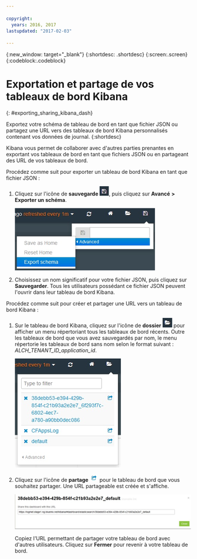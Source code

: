 ```yaml
---

copyright:
  years: 2016, 2017
lastupdated: "2017-02-03"

---
```


{:new_window: target="_blank"}
{:shortdesc: .shortdesc}
{:screen:.screen}
{:codeblock:.codeblock}


# Exportation et partage de vos tableaux de bord Kibana
{: #exporting_sharing_kibana_dash}

Exportez votre schéma de tableau de bord en tant que fichier JSON ou partagez une URL vers des tableaux de bord Kibana personnalisés contenant vos données de journal. 
{:shortdesc}

Kibana vous permet de collaborer avec d'autres parties prenantes en exportant vos tableaux de bord en tant que fichiers JSON ou en partageant des URL de vos tableaux de bord.

Procédez comme suit pour exporter un tableau de bord Kibana en tant que fichier JSON :

1. Cliquez sur l'icône de **sauvegarde** ![Icône de sauvegarde](images/logging_save.jpg "Icône de sauvegarde"), puis cliquez sur **Avancé** **>** **Exporter un schéma**.

    ![Exportation d'un tableau de bord en tant que fichier JSON](images/logging_export_json.jpg "Exportation d'un tableau de bord en tant que fichier JSON")

2. Choisissez un nom significatif pour votre fichier JSON, puis cliquez sur **Sauvegarder**. Tous les utilisateurs possédant ce fichier JSON peuvent l'ouvrir dans leur tableau de bord Kibana. 

Procédez comme suit pour créer et partager une URL vers un tableau de bord Kibana :

1. Sur le tableau de bord Kibana, cliquez sur l'icône de **dossier** ![Icône de dossier](images/logging_folder.jpg "Icône de dossier") pour afficher un menu répertoriant tous les tableaux de bord récents. Outre les tableaux de bord que vous avez sauvegardés par nom, le menu répertorie les tableaux de bord sans nom selon le format suivant : *ALCH_TENANT_ID_application_id*. 

    ![Liste de tableaux de bord](images/logging_list_of_dashboards.jpg "Liste de tableaux de bord")

2. Cliquez sur l'icône de **partage** ![Icône de partage](images/logging_create_url.jpg "Icône de partage") pour le tableau de bord que vous souhaitez partager. Une URL partageable est créée et s'affiche. 

    ![Sous-fenêtre URL partageable](images/logging_shareable_link_popup.jpg "Sous-fenêtre URL partageable")

    Copiez l'URL permettant de partager votre tableau de bord avec d'autres utilisateurs. Cliquez sur **Fermer** pour revenir à votre tableau de bord.
